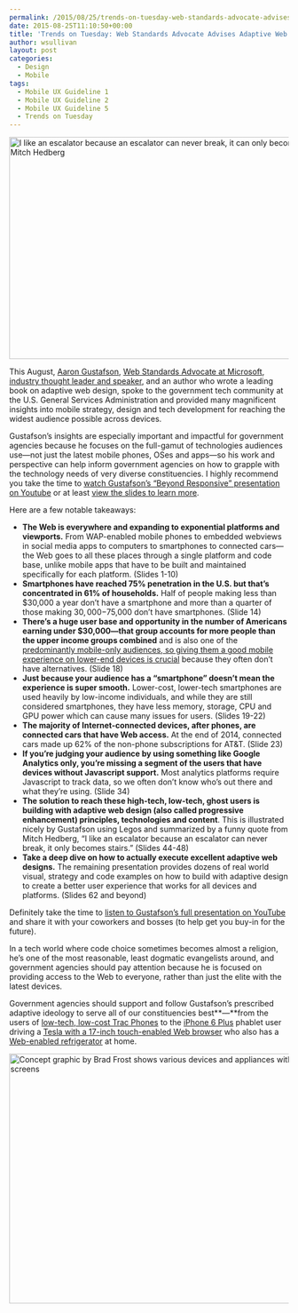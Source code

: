 ```yaml
---
permalink: /2015/08/25/trends-on-tuesday-web-standards-advocate-advises-adaptive-web-design-for-government-sites/
date: 2015-08-25T11:10:50+00:00
title: 'Trends on Tuesday: Web Standards Advocate Advises Adaptive Web Design for Government Sites'
author: wsullivan
layout: post
categories:
  - Design
  - Mobile
tags:
  - Mobile UX Guideline 1
  - Mobile UX Guideline 2
  - Mobile UX Guideline 5
  - Trends on Tuesday
---
```


<img class="aligncenter size-full wp-image-302352" src="https://s3.amazonaws.com/sitesusa/wp-content/uploads/sites/212/2015/08/600-x-400-Escalators-quote-Mitch-Hedberg.jpg" alt="I like an escalator because an escalator can never break, it can only become stairs. — Mitch Hedberg" width="600" height="400" />

This August, [Aaron Gustafson](http://www.aaron-gustafson.com/), [Web Standards Advocate at Microsoft](http://www.crn.com/news/applications-os/300075586/microsoft-hires-two-open-standards-warriors-and-ex-foes-for-its-developer-evangelism-unit.htm), [industry thought leader and speaker](http://www.aaron-gustafson.com/speaking-engagements/), and an author who wrote a leading book on adaptive web design, spoke to the government tech community at the U.S. General Services Administration and provided many magnificent insights into mobile strategy, design and tech development for reaching the widest audience possible across devices.

Gustafson’s insights are especially important and impactful for government agencies because he focuses on the full-gamut of technologies audiences use—not just the latest mobile phones, OSes and apps—so his work and perspective can help inform government agencies on how to grapple with the technology needs of very diverse constituencies. I highly recommend you take the time to [watch Gustafson’s “Beyond Responsive” presentation on Youtube](https://www.youtube.com/watch?v=Fu1L34TLUHM) or at least [view the slides to learn more](http://www.slideshare.net/AaronGustafson/beyond-responsive-18f-2015).

Here are a few notable takeaways:

  * **The Web is everywhere and expanding to exponential platforms and viewports.** From WAP-enabled mobile phones to embedded webviews in social media apps to computers to smartphones to connected cars—the Web goes to all these places through a single platform and code base, unlike mobile apps that have to be built and maintained specifically for each platform. (Slides 1-10)
  * **Smartphones have reached 75% penetration in the U.S. but that’s concentrated in 61% of households.** Half of people making less than $30,000 a year don’t have a smartphone and more than a quarter of those making $30,000-$75,000 don’t have smartphones. (Slide 14)
  * **There’s a huge user base and opportunity in the number of Americans earning under $30,000—that group accounts for more people than the upper income groups combined** and is also one of the [predominantly mobile-only audiences, so giving them a good mobile experience on lower-end devices is crucial](https://www.digitalgov.gov/2015/05/05/trends-on-tuesday-u-s-mobile-only-internet-users-now-outnumber-desktop-only-users/) because they often don’t have alternatives. (Slide 18)
  * **Just because your audience has a “smartphone” doesn’t mean the experience is super smooth.** Lower-cost, lower-tech smartphones are used heavily by low-income individuals, and while they are still considered smartphones, they have less memory, storage, CPU and GPU power which can cause many issues for users. (Slides 19-22)
  * **The majority of Internet-connected devices, after phones, are connected cars that have Web access.** At the end of 2014, connected cars made up 62% of the non-phone subscriptions for AT&T. (Slide 23)
  * **If you’re judging your audience by using something like Google Analytics only, you’re missing a segment of the users that have devices without Javascript support.** Most analytics platforms require Javascript to track data, so we often don’t know who’s out there and what they’re using. (Slide 34)
  * **The solution to reach these high-tech, low-tech, ghost users is building with adaptive web design (also called progressive enhancement) principles, technologies and content**. This is illustrated nicely by Gustafson using Legos and summarized by a funny quote from Mitch Hedberg, “I like an escalator because an escalator can never break, it only becomes stairs.” (Slides 44-48)
  * **Take a deep dive on how to actually execute excellent adaptive web designs.** The remaining presentation provides dozens of real world visual, strategy and code examples on how to build with adaptive design to create a better user experience that works for all devices and platforms. (Slides 62 and beyond)

Definitely take the time to [listen to Gustafson’s full presentation on YouTube](https://www.youtube.com/watch?v=Fu1L34TLUHM) and share it with your coworkers and bosses (to help get you buy-in for the future).

In a tech world where code choice sometimes becomes almost a religion, he’s one of the most reasonable, least dogmatic evangelists around, and government agencies should pay attention because he is focused on providing access to the Web to everyone, rather than just the elite with the latest devices.

Government agencies should support and follow Gustafson&#8217;s prescribed adaptive ideology to serve all of our constituencies best**—**from the users of [low-tech, low-cost Trac Phones](http://www.walmart.com/ip/TracFone-Samsung-S150G-Bundle-Double-Minutes/24623087) to the [iPhone 6 Plus](http://www.apple.com/shop/buy-iphone/iphone6) phablet user driving a [Tesla with a 17-inch touch-enabled Web browser](http://www.techradar.com/us/news/car-tech/the-new-tesla-s-has-the-most-insane-in-car-touchscreen-multimedia-system-ever-1185159) who also has a [Web-enabled refrigerator](http://www.samsung.com/us/appliances/refrigerators/RF28HMELBSR/AA) at home.

<img class="aligncenter wp-image-302372 size-full" src="https://s3.amazonaws.com/sitesusa/wp-content/uploads/sites/212/2015/08/600-x-450-Aaron-Gustafson-Beyond-Responsive-presentation_Adaptive-web-screens-image-by-Brad-Frost.jpg" alt="Concept graphic by Brad Frost shows various devices and appliances with web screens" width="600" height="450" />